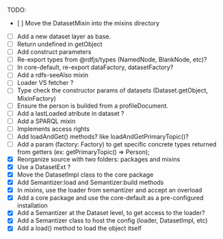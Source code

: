 TODO: 
- [ ] Move the DatasetMixin into the mixins directory
- [ ] Add a new dataset layer as base.
- [ ] Return undefined in getObject
- [ ] Add construct parameters
- [ ] Re-export types from @rdfjs/types (NamedNode, BlankNode, etc)?
- [ ] In core-default, re-export dataFactory, datasetFactory?
- [ ] Add a rdfs-seeAlso mixin
- [ ] Loader VS fetcher ?
- [ ] Type check the constructor params of datasets (Dataset.getObject, MixinFactory)
- [ ] Ensure the person is builded from a profileDocument.
- [ ] Add a lastLoaded atribute in dataset ?
- [ ] Add a SPARQL mixin
- [ ] Implements access rights   
- [ ] Add loadAndGet() methods? like loadAndGetPrimaryTopic()?
- [ ] Add a param (factory: Factory) to get specific concrete types returned from getters (ex: getPrimaryTopic() => Person);
- [x] Reorganize source with two folders: packages and mixins
- [x] Use a DatasetExt ?
- [x] Move the DatasetImpl class to the core package
- [x] Add Semantizer:load and Semantizer:build methods
- [x] In mixins, use the loader from semantizer and accept an overload
- [x] Add a core package and use the core-default as a pre-configured installation
- [x] Add a Semantizer at the Dataset level, to get access to the loader?
- [x] Add a Semantizer class to host the config (loader, DatasetImpl, etc)
- [x] Add a load() method to load the object itself